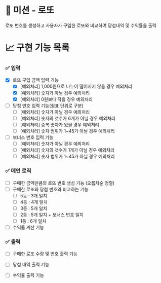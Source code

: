# 🚀 미션 - 로또 

로또 번호를 생성하고 사용자가 구입한 로또와 비교하여 당첨내역 및 수익률을 출력

# 📈 구현 기능 목록

### ✅ 입력

- [X] 로또 구입 금액 입력 기능
    - [X] [예외처리] 1,000원으로 나누어 떨어지지 않을 경우 예외처리
    - [X] [예외처리] 숫자가 아닐 경우 예외처리
    - [X] [예외처리] 0원보다 작을 경우 예외처리
- [ ] 당첨 번호 입력 기능(쉼표 단위로 구분)
	- [ ] [예외처리] 숫자가 아닐 경우 예외처리
    - [ ] [예외처리] 숫자의 갯수가 6개가 아닐 경우 예외처리
    - [ ] [예외처리] 중복 숫자가 있을 경우 예외처리
    - [ ] [예외처리] 숫자 범위가 1~45가 아닐 경우 예외처리
- [ ] 보너스 번호 입력 기능
    - [ ] [예외처리] 숫자가 아닐 경우 예외처리
    - [ ] [예외처리] 숫자의 갯수가 1개가 아닐 경우 예외처리
    - [ ] [예외처리] 숫자 범위가 1~45가 아닐 경우 예외처리

### ✅ 메인 로직
- [ ] 구매한 금액만큼의 로또 번호 생성 기능 (오름차순 정렬)
- [ ] 구매한 로또와 당첨 번호와 비교하는 기능
    - [ ] 5등 : 3개 일치
    - [ ] 4등 : 4개 일치
    - [ ] 3등 : 5개 일치
    - [ ] 2등 : 5개 일치 + 보너스 번호 일치
    - [ ] 1등 : 6개 일치
- [ ] 수익률 계산 기능

### ✅ 출력
- [ ] 구매한 로또 수량 및 번호 출력 기능
- [ ] 당첨 내역 출력 기능
- [ ] 수익률 출력 기능


